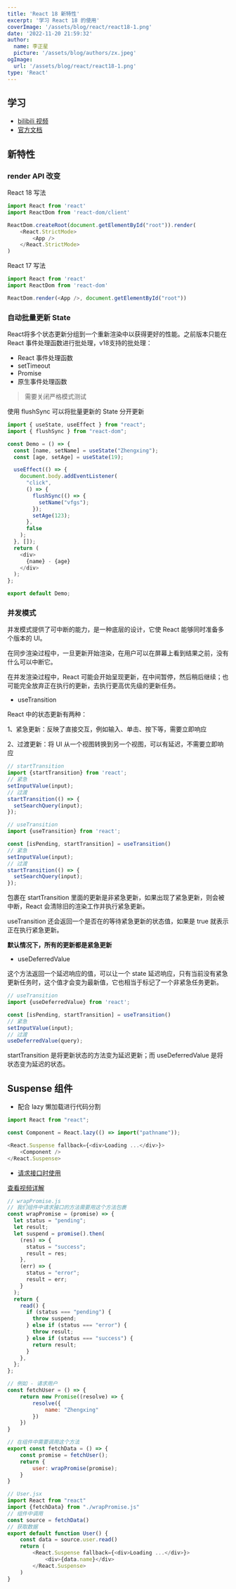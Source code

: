 ```yaml
---
title: 'React 18 新特性'
excerpt: '学习 React 18 的使用'
coverImage: '/assets/blog/react/react18-1.png'
date: '2022-11-20 21:59:32'
author:
  name: 李正星
  picture: '/assets/blog/authors/zx.jpeg'
ogImage:
  url: '/assets/blog/react/react18-1.png'
type: 'React'
---
```


## 学习

- [bilibili 视频](https://www.bilibili.com/video/BV1BG4y1b74H/?p=3&spm_id_from=pageDriver&vd_source=97e4871747b6e43793eaa0ddb1bb5191)
- [官方文档](https://zh-hans.reactjs.org/docs/getting-started.html)

## 新特性

### render API 改变

React 18 写法

```js
import React from 'react'
import ReactDom from 'react-dom/client'

ReactDom.createRoot(document.getElementById("root")).render(
    <React.StrictMode>
        <App />
    </React.StrictMode>
)
```

React 17 写法

```js
import React from 'react'
import ReactDom from 'react-dom'

ReactDom.render(<App />, document.getElementById("root"))
```

### 自动批量更新 State

React将多个状态更新分组到一个重新渲染中以获得更好的性能。之前版本只能在 React 事件处理函数进行批处理，v18支持的批处理：

- React 事件处理函数
- setTimeout
- Promise
- 原生事件处理函数

> 需要关闭严格模式测试

使用 flushSync 可以将批量更新的 State 分开更新

```js
import { useState, useEffect } from "react";
import { flushSync } from "react-dom";

const Demo = () => {
  const [name, setName] = useState("Zhengxing");
  const [age, setAge] = useState(19);

  useEffect(() => {
    document.body.addEventListener(
      "click",
      () => {
        flushSync(() => {
          setName("vfgs");
        });
        setAge(123);
      },
      false
    );
  }, []);
  return (
    <div>
      {name} - {age}
    </div>
  );
};

export default Demo;
```

### 并发模式

并发模式提供了可中断的能力，是一种底层的设计，它使 React 能够同时准备多个版本的 UI。

在同步渲染过程中，一旦更新开始渲染，在用户可以在屏幕上看到结果之前，没有什么可以中断它。

在并发渲染过程中，React 可能会开始呈现更新，在中间暂停，然后稍后继续；也可能完全放弃正在执行的更新，去执行更高优先级的更新任务。

- useTransition

React 中的状态更新有两种：

1、紧急更新：反映了直接交互，例如输入、单击、按下等，需要立即响应

2、过渡更新：将 UI 从一个视图转换到另一个视图，可以有延迟，不需要立即响应

```js
// startTransition 
import {startTransition} from 'react';
// 紧急
setInputValue(input);
// 过渡
startTransition(() => {
  setSearchQuery(input);
});

// useTransition
import {useTransition} from 'react';

const [isPending, startTransition] = useTransition()
// 紧急
setInputValue(input);
// 过渡
startTransition(() => {
  setSearchQuery(input);
});
```

包裹在 startTransition 里面的更新是非紧急更新，如果出现了紧急更新，则会被中断，React 会清除旧的渲染工作并执行紧急更新。

useTransition 还会返回一个是否在的等待紧急更新的状态值，如果是 true 就表示正在执行紧急更新。

**默认情况下，所有的更新都是紧急更新**

- useDeferredValue

这个方法返回一个延迟响应的值，可以让一个 state 延迟响应，只有当前没有紧急更新任务时，这个值才会变为最新值，它也相当于标记了一个非紧急任务更新。

```js
// useTransition
import {useDeferredValue} from 'react';

const [isPending, startTransition] = useTransition()
// 紧急
setInputValue(input);
// 过渡
useDeferredValue(query);
```

startTransition 是将更新状态的方法变为延迟更新；而 useDeferredValue 是将状态变为延迟的状态。

## Suspense 组件

- 配合 lazy 懒加载进行代码分割

```js
import React from "react";

const Component = React.lazy(() => import("pathname"));

<React.Suspense fallback={<div>Loading ...</div>}>
    <Component />
</React.Suspense>
```

- [请求接口时使用](https://17.reactjs.org/docs/concurrent-mode-suspense.html)

[查看视频详解](https://www.bilibili.com/video/BV1BG4y1b74H?p=9&spm_id_from=pageDriver&vd_source=97e4871747b6e43793eaa0ddb1bb5191)

```js
// wrapPromise.js
// 我们组件中请求接口的方法需要用这个方法包裹
const wrapPromise = (promise) => {
  let status = "pending";
  let result;
  let suspend = promise().then(
    (res) => {
      status = "success";
      result = res;
    },
    (err) => {
      status = "error";
      result = err;
    }
  );
  return {
    read() {
      if (status === "pending") {
        throw suspend;
      } else if (status === "error") {
        throw result;
      } else if (status === "success") {
        return result;
      }
    },
  };
};

// 例如 - 请求用户
const fetchUser = () => {
    return new Promise((resolve) => {
        resolve({
            name: "Zhengxing"
        })
    })
}

// 在组件中需要调用这个方法
export const fetchData = () => {
    const promise = fetchUser();
    return {
        user: wrapPromise(promise);
    }
}

// User.jsx
import React from "react"
import {fetchData} from "./wrapPromise.js"
// 组件中调用
const source = fetchData()
// 获取数据
export default function User() {
    const data = source.user.read()
    return (
        <React.Suspense fallback={<div>Loading ...</div>}>
            <div>{data.name}</div>
        </React.Suspense>
    )
}
```
